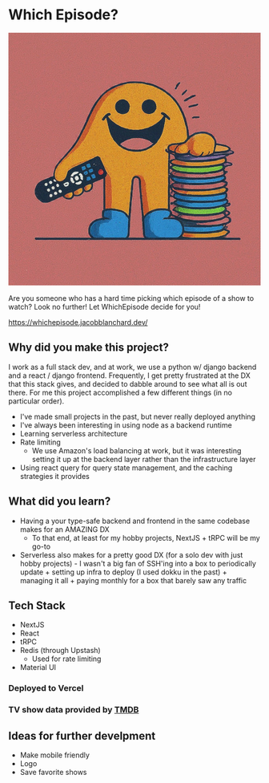 # Which Episode?

![Logo of the project](./.readmeImages/logo.jpg)

Are you someone who has a hard time picking which episode of a show to watch? Look no further! Let WhichEpisode decide for you!

https://whichepisode.jacobblanchard.dev/

## Why did you make this project?

I work as a full stack dev, and at work, we use a python w/ django backend and a react / django frontend. Frequently, I get pretty frustrated at the DX that this stack gives, and decided to dabble around to see what all is out there. For me this project accomplished a few different things (in no particular order).

- I've made small projects in the past, but never really deployed anything
- I've always been interesting in using node as a backend runtime
- Learning serverless architecture
- Rate limiting
    - We use Amazon's load balancing at work, but it was interesting setting it up at the backend layer rather than the infrastructure layer
- Using react query for query state management, and the caching strategies it provides

## What did you learn?

- Having a your type-safe backend and frontend in the same codebase makes for an AMAZING DX
    - To that end, at least for my hobby projects, NextJS + tRPC will be my go-to
- Serverless also makes for a pretty good DX (for a solo dev with just hobby projects) - I wasn't a big fan of SSH'ing into a box to periodically update + setting up infra to deploy (I used dokku in the past) + managing it all + paying monthly for a box that barely saw any traffic
## Tech Stack

- NextJS
- React
- tRPC
- Redis (through Upstash)
    - Used for rate limiting
- Material UI

### Deployed to Vercel
### TV show data provided by [TMDB](https://www.themoviedb.org)

## Ideas for further develpment
- Make mobile friendly
- Logo
- Save favorite shows